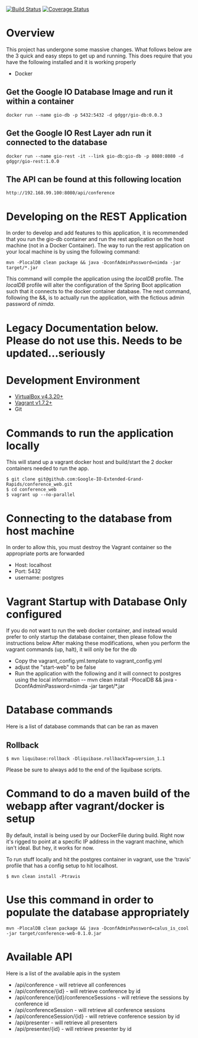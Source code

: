 [![Build Status](https://travis-ci.org/Google-IO-Extended-Grand-Rapids/conference_web.svg?branch=develop)](https://travis-ci.org/Google-IO-Extended-Grand-Rapids/conference_web)
[![Coverage Status](https://coveralls.io/repos/Google-IO-Extended-Grand-Rapids/conference_web/badge.svg?branch=develop)](https://coveralls.io/r/Google-IO-Extended-Grand-Rapids/conference_web?branch=develop)

# Overview
This project has undergone some massive changes.  What follows below are the 3 quick and easy steps to get up and running.  This does require that you have the following installed and it is working properly

* Docker

## Get the Google IO Database Image and run it within a container

```
docker run --name gio-db -p 5432:5432 -d gdggr/gio-db:0.0.3
```

## Get the Google IO Rest Layer adn run it connected to the database

```
docker run --name gio-rest -it --link gio-db:gio-db -p 8080:8080 -d gdggr/gio-rest:1.0.0
```

## The API can be found at this following location

```
http://192.168.99.100:8080/api/conference
```

# Developing on the REST Application
In order to develop and add features to this application, it is recommended that you run the gio-db container and run the rest application on the host machine (not in a Docker Container).  The way to run the rest application on your local machine is by using the following command:

```
mvn -PlocalDB clean package && java -DconfAdminPassword=nimda -jar target/*.jar
```

This command will compile the application using the *localDB* profile.  The *localDB* profile will alter the configuration of the Spring Boot application such that it connects to the docker container database.  The next command, following the &&, is to actually run the application, with the fictious admin password of *nimda*.


# Legacy Documentation below.  Please do not use this.  Needs to be updated...seriously

# Development Environment
* [VirtualBox v4.3.20+](https://www.virtualbox.org/wiki/Downloads)
* [Vagrant v1.7.2+](https://www.vagrantup.com/downloads.html)
* Git

# Commands to run the application locally
This will stand up a vagrant docker host and build/start the 2 docker containers needed to run the app.

```
$ git clone git@github.com:Google-IO-Extended-Grand-Rapids/conference_web.git
$ cd conference_web
$ vagrant up --no-parallel
```

# Connecting to the database from host machine
In order to allow this, you must destroy the Vagrant container so the appropriate ports are forwarded
- Host: localhost
- Port: 5432
- username: postgres

# Vagrant Startup with Database Only configured
If you do not want to run the web docker container, and instead would prefer to only startup the database container, then please follow the instructions below
After making these modifications, when you perform the vagrant commands (up, halt), it will only be for the db
- Copy the vagrant_config.yml.template to vagrant_config.yml
- adjust the "start-web" to be false
- Run the application with the following and it will connect to postgres using the local information
-- mvn clean install -PlocalDB && java -DconfAdminPassword=nimda -jar target/*.jar

# Database commands
Here is a list of database commands that can be ran as maven
## Rollback

```
$ mvn liquibase:rollback -Dliquibase.rollbackTag=version_1.1
```
Please be sure to always add to the end of the liquibase scripts.

# Command to do a maven build of the webapp after vagrant/docker is setup
By default, install is being used by our DockerFile during build.  Right now it's rigged to point at a specific IP address in the vagrant machine, which isn't ideal.  But hey, it works for now.

To run stuff locally and hit the postgres container in vagrant, use the 'travis' profile that has a config setup to hit localhost.

```
$ mvn clean install -Ptravis
```


# Use this command in order to populate the database appropriately
```
mvn -PlocalDB clean package && java -DconfAdminPassword=calus_is_cool -jar target/conference-web-0.1.0.jar
```


# Available API
Here is a list of the available apis in the system

- /api/conference - will retrieve all conferences
- /api/conference/{id} - will retrieve conference by id
- /api/conference/{id}/conferenceSessions - will retrieve the sessions by conference id
- /api/conferenceSession - will retrieve all conference sessions
- /api/conferenceSession/{id} - will retrieve conference session by id
- /api/presenter - will retrieve all presenters
- /api/presenter/{id} - will retrieve presenter by id

